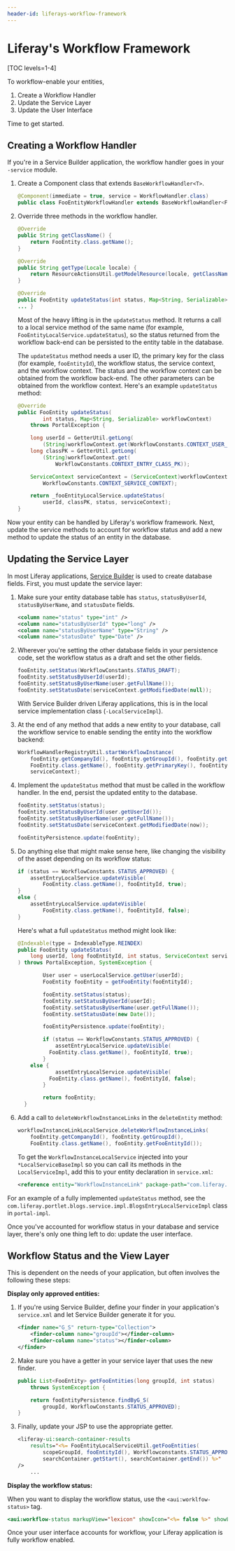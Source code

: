 ```yaml
---
header-id: liferays-workflow-framework
---
```


# Liferay's Workflow Framework

[TOC levels=1-4]

To workflow-enable your entities,

1. Create a Workflow Handler
2. Update the Service Layer
3. Update the User Interface

Time to get started.

## Creating a Workflow Handler

If you're in a Service Builder application, the workflow handler goes in your
`-service` module.

1.  Create a Component class that extends `BaseWorkflowHandler<T>`.

    ```java
    @Component(immediate = true, service = WorkflowHandler.class)
    public class FooEntityWorkflowHandler extends BaseWorkflowHandler<FooEntity>
    ```

2.  Override three methods in the workflow handler.

    ```java
    @Override
    public String getClassName() {
        return FooEntity.class.getName();
    }

    @Override
    public String getType(Locale locale) {
        return ResourceActionsUtil.getModelResource(locale, getClassName());
    }

    @Override
    public FooEntity updateStatus(int status, Map<String, Serializable> workflowContext) throws PortalException {
    ... }
    ```

    Most of the heavy lifting is in the `updateStatus` method. It returns
    a call to a local service method of the same name (for example,
    `FooEntityLocalService.updateStatus`), so the status returned from the workflow
    back-end can be persisted to the entity table in the database.

    The `updateStatus` method needs a user ID, the primary key for the
    class (for example, `fooEntityId`), the workflow status, the service
    context, and the workflow context. The status and the workflow context can
    be obtained from the workflow back-end. The other parameters can be
    obtained from the workflow context. Here's an example `updateStatus` method:

    ```java
    @Override
    public FooEntity updateStatus(
            int status, Map<String, Serializable> workflowContext)
        throws PortalException {

        long userId = GetterUtil.getLong(
            (String)workflowContext.get(WorkflowConstants.CONTEXT_USER_ID));
        long classPK = GetterUtil.getLong(
            (String)workflowContext.get(
                WorkflowConstants.CONTEXT_ENTRY_CLASS_PK));

        ServiceContext serviceContext = (ServiceContext)workflowContext.get(
            WorkflowConstants.CONTEXT_SERVICE_CONTEXT);

        return _fooEntityLocalService.updateStatus(
            userId, classPK, status, serviceContext);
    }
    ```

Now your entity can be handled by Liferay's workflow framework. Next, update
the service methods to account for workflow status and add a new method to
update the status of an entity in the database.

## Updating the Service Layer

In most Liferay applications,
[Service Builder](/docs/7-2/frameworks/-/knowledge_base/f/service-builder)
is used to create database fields. First, you must update the service layer:

1.  Make sure your entity database table has `status`, `statusByUserId`,
    `statusByUserName`, and `statusDate` fields.

    ```xml
    <column name="status" type="int" />
    <column name="statusByUserId" type="long" />
    <column name="statusByUserName" type="String" />
    <column name="statusDate" type="Date" />
    ```

2.  Wherever you're setting the other database fields in your persistence code,
    set the workflow status as a draft and set the other fields.

    ```java
    fooEntity.setStatus(WorkflowConstants.STATUS_DRAFT);
    fooEntity.setStatusByUserId(userId);
    fooEntity.setStatusByUserName(user.getFullName());
    fooEntity.setStatusDate(serviceContext.getModifiedDate(null));
    ```

    With Service Builder driven Liferay applications, this is in the local service
    implementation class (`-LocalServiceImpl`).


3.  At the end of any method that adds a new entity to your database, call the
    workflow service to enable sending the entity into the workflow backend:

    ```java
    WorkflowHandlerRegistryUtil.startWorkflowInstance(
        fooEntity.getCompanyId(), fooEntity.getGroupId(), fooEntity.getUserId(),
        FooEntity.class.getName(), fooEntity.getPrimaryKey(), fooEntity,
        serviceContext);
    ```

4.  Implement the `updateStatus` method that must be called in the workflow
    handler. In the end, persist the updated entity to the database.

    ```java
    fooEntity.setStatus(status);
    fooEntity.setStatusByUserId(user.getUserId());
    fooEntity.setStatusByUserName(user.getFullName());
    fooEntity.setStatusDate(serviceContext.getModifiedDate(now));

    fooEntityPersistence.update(fooEntity);
    ```

5.  Do anything else that might make sense here, like
    changing the visibility of the asset depending on its workflow status:

    ```java
    if (status == WorkflowConstants.STATUS_APPROVED) {
        assetEntryLocalService.updateVisible(
            FooEntity.class.getName(), fooEntityId, true);
    }
    else {
        assetEntryLocalService.updateVisible(
            FooEntity.class.getName(), fooEntityId, false);
    }
    ```

    Here's what a full `updateStatus` method might look like:

    ```java
    @Indexable(type = IndexableType.REINDEX)
    public FooEntity updateStatus(
        long userId, long fooEntityId, int status, ServiceContext serviceContext
    ) throws PortalException, SystemException {

    		User user = userLocalService.getUser(userId);
    		FooEntity fooEntity = getFooEntity(fooEntityId);

    		fooEntity.setStatus(status);
    		fooEntity.setStatusByUserId(userId);
    		fooEntity.setStatusByUserName(user.getFullName());
    		fooEntity.setStatusDate(new Date());

    		fooEntityPersistence.update(fooEntity);

    		if (status == WorkflowConstants.STATUS_APPROVED) {
    			assetEntryLocalService.updateVisible(
              FooEntity.class.getName(), fooEntityId, true);
    		}
        else {
    			assetEntryLocalService.updateVisible(
              FooEntity.class.getName(), fooEntityId, false);
    		}

    		return fooEntity;
	  }
    ```
6.  Add a call to `deleteWorkflowInstanceLinks` in the `deleteEntity` method:

    ```java
    workflowInstanceLinkLocalService.deleteWorkflowInstanceLinks(
        fooEntity.getCompanyId(), fooEntity.getGroupId(),
        FooEntity.class.getName(), fooEntity.getFooEntityId());
    ```

    To get the `WorkflowInstanceLocalService` injected into your
    `*LocalServiceBaseImpl` so you can call its methods in the
    `LocalServiceImpl`, add this to your entity declaration in `service.xml`:

    ```xml
    <reference entity="WorkflowInstanceLink" package-path="com.liferay.portal" />
    ```

For an example of a fully implemented `updateStatus` method, see the
`com.liferay.portlet.blogs.service.impl.BlogsEntryLocalServiceImpl` class in
`portal-impl`.
<!-- Check validity for 7.2-->

Once you've accounted for workflow status in your database and service layer,
there's only one thing left to do: update the user interface.

## Workflow Status and the View Layer

This is dependent on the needs of your application, but often involves the
following these steps:

**Display only approved entities:**

1.  If you're using Service Builder, define your finder in your application's
    `service.xml` and let Service Builder generate it for you.

    ```xml
    <finder name="G_S" return-type="Collection">
        <finder-column name="groupId"></finder-column>
        <finder-column name="status"></finder-column>
    </finder>
    ```

2.  Make sure you have a getter in your service layer that uses the new finder.

    ```java
    public List<FooEntity> getFooEntities(long groupId, int status)
        throws SystemException {

        return fooEntityPersistence.findByG_S(
            groupId, WorkflowConstants.STATUS_APPROVED);
    }
    ```

3.  Finally, update your JSP to use the appropriate getter.

    ```jsp
    <liferay-ui:search-container-results
        results="<%= FooEntityLocalServiceUtil.getFooEntities(
            scopeGroupId, fooEntityId(), Workflowconstants.STATUS_APPROVED,
            searchContainer.getStart(), searchContainer.getEnd()) %>"
    />
        ...
    ```

**Display the workflow status:**

When you want to display the workflow status, use the `<aui:worklfow-status>`
tag.

```jsp
<aui:workflow-status markupView="lexicon" showIcon="<%= false %>" showLabel="<%= false %>" status="<%= fooEntity.getStatus() %>" />
```

Once your user interface accounts for workflow, your Liferay application is
fully workflow enabled.
